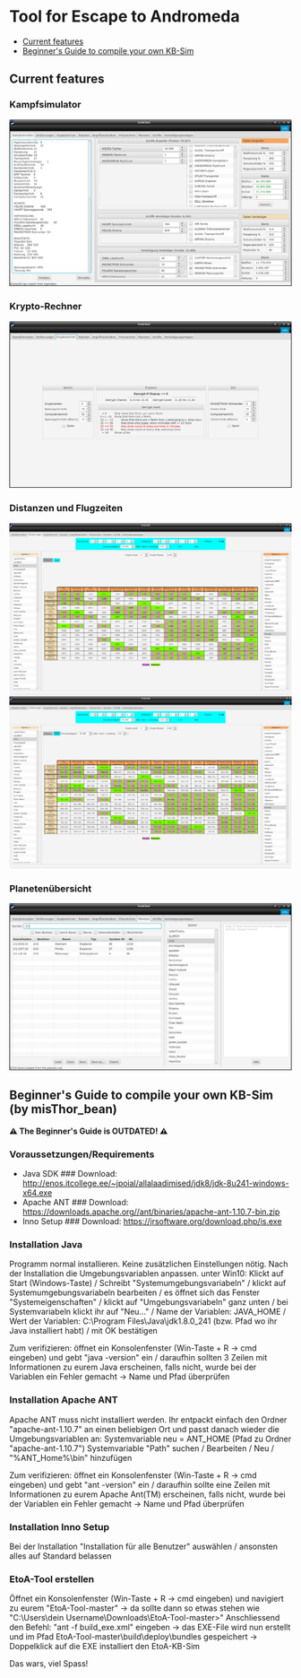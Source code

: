 # Tool for Escape to Andromeda

- [Current features](#currentfeatures)
- [Beginner's Guide to compile your own KB-Sim](#build)

<a name="currentfeatures"></a>
## Current features
### Kampfsimulator
![ScreenShot](screenshots/kbsim.png)
### Krypto-Rechner
![ScreenShot](screenshots/krypto.png)
### Distanzen und Flugzeiten
![ScreenShot](screenshots/dist_dist.png)![ScreenShot](screenshots/dist_time.png)
### Planetenübersicht
![ScreenShot](screenshots/planets.png)

<a name="build"></a>
## Beginner's Guide to compile your own KB-Sim (by misThor_bean)
**:warning: The Beginner's Guide is OUTDATED! :warning:**

### Voraussetzungen/Requirements
- Java SDK       ###  Download: http://enos.itcollege.ee/~jpoial/allalaadimised/jdk8/jdk-8u241-windows-x64.exe
- Apache ANT     ###  Download: https://downloads.apache.org//ant/binaries/apache-ant-1.10.7-bin.zip
- Inno Setup     ###  Download: https://jrsoftware.org/download.php/is.exe


### Installation Java
Programm normal installieren. Keine zusätzlichen Einstellungen nötig.
Nach der Installation die Umgebungsvariablen anpassen.
unter Win10: Klickt auf Start (Windows-Taste) / Schreibt "Systemumgebungsvariabeln" / klickt auf Systemumgebungsvariabeln bearbeiten / es öffnet sich das Fenster "Systemeigenschaften" / 
klickt auf "Umgebungsvariabeln" ganz unten / bei Systemvariabeln klickt ihr auf "Neu..." / Name der Variablen: JAVA_HOME / Wert der Variablen: C:\Program Files\Java\jdk1.8.0_241 
(bzw. Pfad wo ihr Java installiert habt) / mit OK bestätigen

Zum verifizieren: öffnet ein Konsolenfenster (Win-Taste + R -> cmd eingeben) und gebt "java -version" ein / daraufhin sollten 3 Zeilen mit Informationen zu eurem Java erscheinen, falls nicht, wurde bei der
Variablen ein Fehler gemacht -> Name und Pfad überprüfen


### Installation Apache ANT
Apache ANT muss nicht installiert werden. Ihr entpackt einfach den Ordner "apache-ant-1.10.7" an einen beliebigen Ort und passt danach wieder die Umgebungsvariablen an:
Systemvariable neu = ANT_HOME (Pfad zu Ordner "apache-ant-1.10.7")
Systemvariable "Path" suchen / Bearbeiten / Neu / "%ANT_Home%\bin" hinzufügen

Zum verifizieren: öffnet ein Konsolenfenster (Win-Taste + R -> cmd eingeben) und gebt "ant -version" ein / daraufhin sollte eine Zeilen mit Informationen zu eurem Apache Ant(TM) erscheinen, falls nicht, wurde bei der Variablen ein Fehler gemacht -> Name und Pfad überprüfen


### Installation Inno Setup
Bei der Installation "Installation für alle Benutzer" auswählen / ansonsten alles auf Standard belassen


### EtoA-Tool erstellen
Öffnet ein Konsolenfenster (Win-Taste + R -> cmd eingeben) und navigiert zu eurem "EtoA-Tool-master" -> da sollte dann so etwas stehen wie "C:\Users\dein Username\Downloads\EtoA-Tool-master>"
Anschliessend den Befehl: "ant -f build_exe.xml" eingeben -> das EXE-File wird nun erstellt und im Pfad EtoA-Tool-master\build\deploy\bundles gespeichert -> Doppelklick auf die EXE installiert den EtoA-KB-Sim


Das wars, viel Spass!